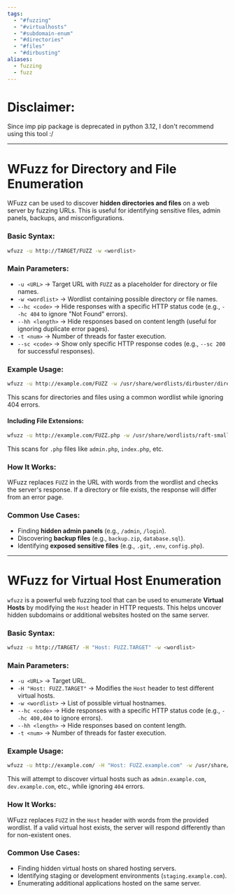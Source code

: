 ```yaml
---
tags:
  - "#fuzzing"
  - "#virtualhosts"
  - "#subdomain-enum"
  - "#directories"
  - "#files"
  - "#dirbusting"
aliases:
  - fuzzing
  - fuzz
---
```

# Disclaimer:
Since imp pip package is deprecated in python 3.12, I don't recommend using this tool :/

---
# **WFuzz for Directory and File Enumeration**

WFuzz can be used to discover **hidden directories and files** on a web server by fuzzing URLs. This is useful for identifying sensitive files, admin panels, backups, and misconfigurations.

### **Basic Syntax:**

```bash
wfuzz -u http://TARGET/FUZZ -w <wordlist>
```

### **Main Parameters:**

- `-u <URL>` → Target URL with `FUZZ` as a placeholder for directory or file names.
- `-w <wordlist>` → Wordlist containing possible directory or file names.
- `--hc <code>` → Hide responses with a specific HTTP status code (e.g., `--hc 404` to ignore "Not Found" errors).
- `--hh <length>` → Hide responses based on content length (useful for ignoring duplicate error pages).
- `-t <num>` → Number of threads for faster execution.
- `--sc <code>` → Show only specific HTTP response codes (e.g., `--sc 200` for successful responses).

### **Example Usage:**

```bash
wfuzz -u http://example.com/FUZZ -w /usr/share/wordlists/dirbuster/directory-list-2.3-medium.txt --hc 404
```

This scans for directories and files using a common wordlist while ignoring 404 errors.

#### **Including File Extensions:**

```bash
wfuzz -u http://example.com/FUZZ.php -w /usr/share/wordlists/raft-small-words.txt --hc 404
```

This scans for `.php` files like `admin.php`, `index.php`, etc.

### **How It Works:**

WFuzz replaces `FUZZ` in the URL with words from the wordlist and checks the server's response. If a directory or file exists, the response will differ from an error page.

### **Common Use Cases:**

- Finding **hidden admin panels** (e.g., `/admin`, `/login`).
- Discovering **backup files** (e.g., `backup.zip`, `database.sql`).
- Identifying **exposed sensitive files** (e.g., `.git`, `.env`, `config.php`).

---
# **WFuzz for Virtual Host Enumeration**

`wfuzz` is a powerful web fuzzing tool that can be used to enumerate **Virtual Hosts** by modifying the `Host` header in HTTP requests. This helps uncover hidden subdomains or additional websites hosted on the same server.

### **Basic Syntax:**

```bash
wfuzz -u http://TARGET/ -H "Host: FUZZ.TARGET" -w <wordlist>
```

### **Main Parameters:**

- `-u <URL>` → Target URL.
- `-H "Host: FUZZ.TARGET"` → Modifies the `Host` header to test different virtual hosts.
- `-w <wordlist>` → List of possible virtual hostnames.
- `--hc <code>` → Hide responses with a specific HTTP status code (e.g., `--hc 400,404` to ignore errors).
- `--hh <length>` → Hide responses based on content length.
- `-t <num>` → Number of threads for faster execution.

### **Example Usage:**

```bash
wfuzz -u http://example.com/ -H "Host: FUZZ.example.com" -w /usr/share/wordlists/virtual-hosts.txt --hc 404
```

This will attempt to discover virtual hosts such as `admin.example.com`, `dev.example.com`, etc., while ignoring `404` errors.

### **How It Works:**

WFuzz replaces `FUZZ` in the `Host` header with words from the provided wordlist. If a valid virtual host exists, the server will respond differently than for non-existent ones.
### **Common Use Cases:**

- Finding hidden virtual hosts on shared hosting servers.
- Identifying staging or development environments (`staging.example.com`).
- Enumerating additional applications hosted on the same server.
